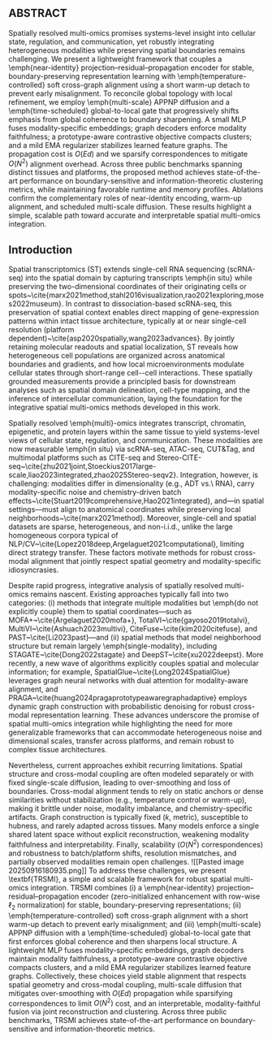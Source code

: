 ## ABSTRACT
Spatially resolved multi-omics promises systems-level insight into cellular state, regulation, and communication, yet robustly integrating heterogeneous modalities while preserving spatial boundaries remains challenging. We present a lightweight framework that couples a \emph{near-identity} projection–residual–propagation encoder for stable, boundary-preserving representation learning with \emph{temperature-controlled} soft cross-graph alignment using a short warm-up detach to prevent early misalignment. To reconcile global topology with local refinement, we employ \emph{multi-scale} APPNP diffusion and a \emph{time-scheduled} global-to-local gate that progressively shifts emphasis from global coherence to boundary sharpening. A small MLP fuses modality-specific embeddings; graph decoders enforce modality faithfulness; a prototype-aware contrastive objective compacts clusters; and a mild EMA regularizer stabilizes learned feature graphs. The propagation cost is $O(E d)$ and we sparsify correspondences to mitigate $O(N^2)$ alignment overhead. Across three public benchmarks spanning distinct tissues and platforms, the proposed method achieves state-of-the-art performance on boundary-sensitive and information-theoretic clustering metrics, while maintaining favorable runtime and memory profiles. Ablations confirm the complementary roles of near-identity encoding, warm-up alignment, and scheduled multi-scale diffusion. These results highlight a simple, scalable path toward accurate and interpretable spatial multi-omics integration.
## Introduction
Spatial transcriptomics (ST) extends single-cell RNA sequencing (scRNA-seq) into the spatial domain by capturing transcripts \emph{in situ} while preserving the two-dimensional coordinates of their originating cells or spots~\cite{marx2021method,stahl2016visualization,rao2021exploring,moses2022museum}. In contrast to dissociation-based scRNA-seq, this preservation of spatial context enables direct mapping of gene-expression patterns within intact tissue architecture, typically at or near single-cell resolution (platform dependent)~\cite{asp2020spatially,wang2023advances}. By jointly retaining molecular readouts and spatial localization, ST reveals how heterogeneous cell populations are organized across anatomical boundaries and gradients, and how local microenvironments modulate cellular states through short-range cell--cell interactions. These spatially grounded measurements provide a principled basis for downstream analyses such as spatial domain delineation, cell-type mapping, and the inference of intercellular communication, laying the foundation for the integrative spatial multi-omics methods developed in this work.

Spatially resolved \emph{multi}-omics integrates transcript, chromatin, epigenetic, and protein layers within the same tissue to yield systems-level views of cellular state, regulation, and communication. These modalities are now measurable \emph{in situ} via scRNA-seq, ATAC-seq, CUT\&Tag, and multimodal platforms such as CITE-seq and Stereo-CITE-seq~\cite{zhu2021joint,Stoeckius2017large-scale,liao2023integrated,zhao2025Stereo-seqv2}. Integration, however, is challenging: modalities differ in dimensionality (e.g., ADT vs.\ RNA), carry modality-specific noise and chemistry-driven batch effects~\cite{Stuart2019comprehensive,Hao2021integrated}, and—in spatial settings—must align to anatomical coordinates while preserving local neighborhoods~\cite{marx2021method}. Moreover, single-cell and spatial datasets are sparse, heterogeneous, and non-i.i.d., unlike the large homogeneous corpora typical of NLP/CV~\cite{Lopez2018deep,Argelaguet2021computational}, limiting direct strategy transfer. These factors motivate methods for robust cross-modal alignment that jointly respect spatial geometry and modality-specific idiosyncrasies.

Despite rapid progress, integrative analysis of spatially resolved multi-omics remains nascent. Existing approaches typically fall into two categories: (i) methods that integrate multiple modalities but \emph{do not explicitly couple} them to spatial coordinates—such as MOFA+~\cite{Argelaguet2020mofa+}, TotalVI~\cite{gayoso2019totalvi}, MultiVI~\cite{Ashuach2023multivi}, CiteFuse~\cite{kim2020citefuse}, and PAST~\cite{Li2023past}—and (ii) spatial methods that model neighborhood structure but remain largely \emph{single-modality}, including STAGATE~\cite{Dong2022stagate} and DeepST~\cite{xu2022deepst}. More recently, a new wave of algorithms explicitly couples spatial and molecular information; for example, SpatialGlue~\cite{Long2024SpatialGlue} leverages graph neural networks with dual attention for modality-aware alignment, and PRAGA~\cite{huang2024pragaprototypeawaregraphadaptive} employs dynamic graph construction with probabilistic denoising for robust cross-modal representation learning. These advances underscore the promise of spatial multi-omics integration while highlighting the need for more generalizable frameworks that can accommodate heterogeneous noise and dimensional scales, transfer across platforms, and remain robust to complex tissue architectures.

Nevertheless, current approaches exhibit recurring limitations. Spatial structure and cross-modal coupling are often modeled separately or with fixed single-scale diffusion, leading to over-smoothing and loss of boundaries. Cross-modal alignment tends to rely on static anchors or dense similarities without stabilization (e.g., temperature control or warm-up), making it brittle under noise, modality imbalance, and chemistry-specific artifacts. Graph construction is typically fixed ($k$, metric), susceptible to hubness, and rarely adapted across tissues. Many models enforce a single shared latent space without explicit reconstruction, weakening modality faithfulness and interpretability. Finally, scalability ($O(N^2)$ correspondences) and robustness to batch/platform shifts, resolution mismatches, and partially observed modalities remain open challenges.
![[Pasted image 20250916180935.png]]
To address these challenges, we present \textbf{TRSMI}, a simple and scalable framework for robust spatial multi-omics integration. TRSMI combines (i) a \emph{near-identity} projection–residual–propagation encoder (zero-initialized enhancement with row-wise $\ell_2$ normalization) for stable, boundary-preserving representations; (ii) \emph{temperature-controlled} soft cross-graph alignment with a short warm-up detach to prevent early misalignment; and (iii) \emph{multi-scale} APPNP diffusion with a \emph{time-scheduled} global-to-local gate that first enforces global coherence and then sharpens local structure. A lightweight MLP fuses modality-specific embeddings, graph decoders maintain modality faithfulness, a prototype-aware contrastive objective compacts clusters, and a mild EMA regularizer stabilizes learned feature graphs. Collectively, these choices yield stable alignment that respects spatial geometry and cross-modal coupling, multi-scale diffusion that mitigates over-smoothing with $O(E d)$ propagation while sparsifying correspondences to limit $O(N^2)$ cost, and an interpretable, modality-faithful fusion via joint reconstruction and clustering. Across three public benchmarks, TRSMI achieves state-of-the-art performance on boundary-sensitive and information-theoretic metrics.

## 